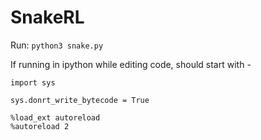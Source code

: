 # SnakeRL

Run: `python3 snake.py`

If running in ipython while editing code, should start with -

```
import sys

sys.donrt_write_bytecode = True

%load_ext autoreload
%autoreload 2
```
